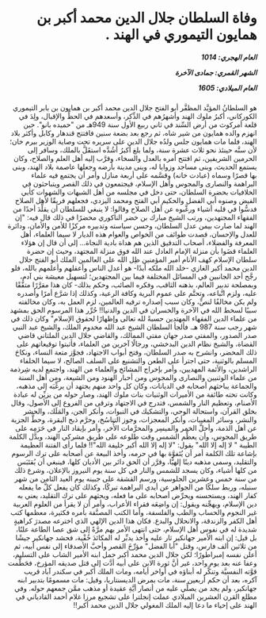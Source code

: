 <h1 dir="rtl">وفاة السلطان جلال الدين محمد أكبر بن همايون التيموري في الهند .</h1>

<h5 dir="rtl">العام الهجري:  1014

الشهر القمري: جمادى الآخرة

العام الميلادي: 1605</h5>

<p dir="rtl">هو السلطانُ المؤيَّد المظفَّر أبو الفتح جلال الدين محمد أكبر بن همايون بن بابر التيموري الكوركاني، أكبرُ ملوك الهند وأشهرُهم في الذِّكر، وأسعدهم في الحظِّ والإقبال، ولِدَ في قلعة أمركوث من أرض السِّند في ثاني ربيع الأول سنة 949هـ من "حميده بانو". حين انهزم والده همايون من شير شاه، ثم رجع بعد بضعة سنين فافتتح قندهار وكابل وأكثر بلاد الهند، فلما مات همايون جلس ولدُه جلال الدين على سريره تحت وصاية الوزير بيرم خان؛ لأن سنَّه حينئذ نحو ثلاث عشرة سنة، ولما بلغ أكبرُ أشُدَّه استقَلَّ بالملك، وسافر إلى الحرمين الشريفين، ثم افتتح أمره بالعدل والسخاء، وقرَّب إليه أهل العلم والصلاح، وكان يستمع الحديث، وبنى مساجد وزوايا له، وبنى مدينة بأرضه وجعلها عاصمة بلاد الهند، وبنى بها قصرًا وسماه (عبادت خانه) وقسَّمه على أربعة منازل وأمر أن يجتمع فيه علماء البراهمة والنصارى والمجوس وأهل الإسلام، فيجتمعون في ذلك القصر ويتباحثون في الخلافيات بحضرة السلطان، حتى دخل في مجلسه من أهل الشبهات والشهوات كأبي الفيض وصنوه أبي الفضل والحكيم أبي الفتح ومحمد اليزدي، فجعلهم فريقًا لأهل الصلاح فدسُّوا في قلبه أشياء ورغَّبوه عن أهل الصلاح وقالوا: لا ينبغي للسلطان أن يقلِّدَ أحدًا من الفقهاء المجتهدين، ورتب الشيخ مبارك بن خضر الناكوري محضرًا في ذلك قال فيه: "إن الهند لما صارت بيمن عدل السلطان، وحسن سياسته وتدبيره مركزًا للأمن والأمان، ودائرة للعدل والإحسان، قصدت طوائف من الخواص والعوام هذه الديار لا سيما العلماء، أهل المعرفة والفضلاء، أصحاب التدقيق الذين هم هداة بادية النجاة... إلى أن قال إن هؤلاء العلماء قضَوا بأن منزلة الإمام العادل عند الله فوق منزلة المجتهد، وحيث إن حضرة سلطان الإسلام كهف الأنام أمير المؤمنين ظِل الله على العالمين الملك أبو الفتح جلال الدين محمد أكبر الغازي -خلد الله ملكه أبدًا- هو أعدل الناس وأعقلهم وأعلمهم بالله، فلو رجَّح أحد الجانبين في المسائل المختلفة فيما بين المجتهدين؛ لتسهيل معيشة بني آدم، وبمصلحة تدبير العالم، بذهنه الثاقب، وفكره الصائب، وحكم بذلك- كان هذا مقرَّرًا متفَّقًا عليه، ولزم اتَّباعه، وتحتَّم على عموم البرية وكافة الرعية، وكذلك إذا شرَّع أمرًا وأصدره ولم يكن مخالفًا لنصٍّ، وكان سبب إصداره ترفيه العالمين، لزم العمل به، وكان مخالفته سببًا لسخط الله في الآخرة والخسران في الدين والدنيا!! حُرِّر هذا المرسوم الحق بمشهد من علماء الدين الفقهاء المهتدين حسبةً لله تعالى وإظهارًا لحقوق الإسلام" وكان ذلك في شهر رجب سنة 987 هـ. فألجأ السلطان الشيخ عبد الله مخدوم الملك، والشيخ عبد النبي صدر الصدور، والمفتي صدر جهان مفتي الممالك، والقاضي جلال الدين الملتاني قاضي القضاة، والشيخ نظام الدين البدخشي، ورجالًا آخرين من العلماء، فأثبتوا توقيعاتهم على ذلك المحضر، وانشرح به صدر السلطان، وفتح أبواب الاجتهاد، فجوَّز متعة النساء، ونكاحَ المسلم بالوثنية، حتى اجترأ على الطعن والتشنيع على السلف الصالح، لا سيما الخلفاء الراشدين، والأئمة المهديين، وأمر بإخراج المشائخ والعلماء من الهند، واجتمع لديه شِرذمة من علماء الوثنيين والنصارى والمجوس ومن أحبار الهنود ومن الشيعة، ومن أهل السنة والجماعة يباحثهم أصحابه في الديانات، وكان كل واحد منهم يجتهد أن يرغِّبَه إلى مذهبه، وكانت تحته طائفة من الأميرات الوثنيات بنات ملوك الهند، وصار حوله من يزيِّن له عبادة الأصنام، وتعظيم النار والشمس، فتدرج في الاجتهاد وترقى من الفروع إلى الأصول، وقال بخلق القرآن، واستحالة الوحي، والتشكيك في النبوات، وأنكر الجن، والمَلَك، والحشر والنشر، وسائر المغيبات، وأنكر المعجزات، وجوز التناسُخ، وحرَّم ذبح البقرة، وحطَّ الجزية عن أهل الذمة، وأحلَّ الخمر والميسِر والمحرَّمات الأُخر، وأمر بإيقاد النار في حَرَمِه على طريق المجوس، وأن يعظِّم الشمس وقت طلوعه على طريق مشركي الهند، وبدَّل الكلمة الطيبة " لا إله إلا الله" بقول: "لا إله إلا الله أكبر خليفة الله"!! فلما رأى الفتنة العظيمة بإشاعة تلك الكلمة أمر أن يُتَفوَّهَ بها في حرمه، وأخذ البيعة عن أصحابه على ترك الرسوم والتقليد، وسمى مذهبه دينًا إلهيًّا، وقرَّر أن الحق دائر بين الأديان كلها، فينبغي أن يُقتَبَس من كلها أشياء، وكان يسجد للشمس والنار في كل سنة يوم النيروز بالإعلان، وشرع ذلك من سنة خمس وعشرين الجلوسية، ورسم القشقة على جبينه يوم العيد الثامن من شهر سنبله، وربط سلكًا من الجواهر عن أيدي البراهمة تبركًا، وكذلك كان يفعل كلَّ ما يفعله كفار الهند، ويستحسنه ويحرِّض أصحابه على ما فعله، ويحثهم على ترك التقليد، يعني به دين الإسلام، ويهجِّنه ويقول: إن واضِعَه فقراء الأعراب، وأمر أن لا يقرأ من العلوم العربية غير النجوم والحساب والطب والفلسفة، وأما الكتب المصنَّفة بأمره فكثيرة، معظمها كتب أهل الكفر والزندقة، والانحلال والبدع. فكان هذا الدين الإلهي الذي اخترعه مصدرَ كراهيةٍ شديدة له في نفوس أهل الإسلام، حتى انتهى الأمر بهم مرَّةً إلى شق عصا الطاعة علنًا، بل قيل: إن ابنه الأمير جهانكير ثار عليه وأخذ يدبِّر له المكائدَ خُفْية، فحشد جهانكير جيشًا من ثلاثين ألف فارس، وقتل "أبا الفضل" مؤرِّخَ القصر وأحبَّ الأصدقاء إلى نفس أبيه، ثم أعلن نفسه إمبراطورًا؛ لكن جلال الدين محمد أكبر حمل ابنه الأمير الشاب على التسليم، وعفا عنه بعد يوم واحد، غير أنَّ ثورة الابن على أبيه أدَّت إلى قتل صديقه المؤرخ، فحَطَّمت قوَّته النفسيَّة وتنكَّر له أبناؤه في أواخر أيامه، ومات الملك أكبر في سكندر آباد قريب آكره، بعد أن حكم أربعين سنة، مات بمرض الديسنتاريا، وقيل: مات مسمومًا بتدبير ابنه جهانكير، ولم يجد من يصلِّي عليه من أنصار أيَّةِ عقيدة أو مذهب ممَّن جمعهم حوله. وفي مطلع القرن العشرين الميلادي عملت إنجلترا على تشجيع مرزا غلام أحمد القادياني في الهند على إحياء ما دعا إليه الملك المغولي جلال الدين محمد أكبر!!</p></br>
